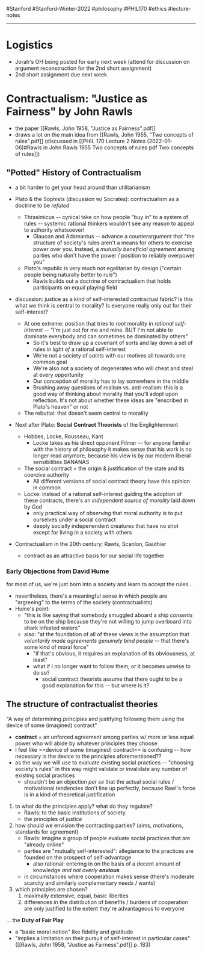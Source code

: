 #Stanford #Stanford-Winter-2022 #philosophy #PHIL170 #ethics #lecture-notes
___
# Logistics
- Jorah's OH being posted for early next week (attend for discussion on argument reconstruction for the 2nd short assignment)
- 2nd short assignment due next week

# Contractualism: "Justice as Fairness" by John Rawls
- the paper [[Rawls, John 1958, "Justice as Fairness".pdf]]
- draws a lot on the main idea from [[Rawls, John 1955, "Two concepts of rules".pdf]] (discussed in [[PHIL 170 Lecture 2 Notes (2022-01-06)#Rawls in John Rawls 1955 Two concepts of rules pdf Two concepts of rules]])

## "Potted" History of Contractualism
- a bit harder to get your head around than utilitarianism

- Plato & the Sophists (discussion w/ Socrates): contractualism as a doctrine to be *refuted*
	- Thrasimicus -- cynical take on how people "buy in" to a system of rules -- systemic rational thinkers wouldn't see any reason to appeal to authority whatsoever!
		- Glaucon and Adamantus -- advance a counterargument that "the structure of society's rules aren't a means for others to exercise power over you. Instead, a *mutually beneficial agreement* among parties who don't have the power / position to reliably overpower you"
	- Plato's republic is very much not egalitarian by design ("certain people being naturally better to rule")
		- Rawls builds out a doctrine of contractualism that holds participants on equal playing field
- discussion: justice as a kind of self-interested contractual fabric? Is this what we think is central to morality? Is everyone really only out for their self-interest?
	- At one extreme: position that tries to *root* morality in *rational self-interest* -- "I'm just out for me and mine. BUT I'm not able to dominate everybody and can sometimes be dominated by others"
		- So it's best to draw up a covenant of sorts and lay down a set of rules *in light of* a rational self-interest
		- We're not a society of *saints* with our motives all towards one common goal
		- We're also not a society of degenerates who will cheat and steal at every opportunity
		- Our conception of morality has to lay somewhere in the middle
		- Brushing away questions of realism vs. anti-realism: this is a good way of thinking about morality that you'll adopt upon reflection. It's not about whether these ideas are "enscribed in Plato's heaven" or not
	- The rebuttal: that doesn't seem central to morality
- Next after Plato: **Social Contract Theorists** of the Englightenment
	- Hobbes, Locke, Rousseau, Kant
		- Locke takes as his direct opponent Filmer -- for anyone  familiar with the history of philosophy it makes sense that his work is no longer read anymore, because his view is by our modern liberal sensibilities BANANAS
	- The social contract = the origin & justification of the state and its coercive authority
		- All different versions of social contract theory have this opinion in common
	- Locke: instead of a rational self-interest guiding the adoption of these contracts, there's an *independent source of morality* laid down by *God*
		- only practical way of *observing* that moral authority is to put ourselves under a social contract
		- deeply socially indepenendent creatures that have no shot except for living in a society with others
- Contractualism in the 20th century: Rawls, Scanlon, Gauthier
	- contract as an attractive basis for our social life together

### Early Objections from David Hume
for most of us, we're just born into a society and learn to accept the rules...
- nevertheless, there's a meaningful sense in which people are "argreeing" to the terms of the society (contractualists)
- Hume's point:
	- "this is like saying that somebody smuggled aboard a ship *consents* to be on the ship because they're not willing to jump overboard into shark infested waters"
	- also: "at the foundation of all of these views is the assumption that *voluntarily made agreements genuinely bind people* -- that there's some kind of moral force"
		- "if that's obvious, it requires an explanation of its obviousness, at least"
		- what if I no longer want to follow them, or it becomes unwise to do so?
			- social contract theorists assume that there ought to be a good explanation for this -- but where is it?

## The structure of contractualist theories
"A way of determining *principles* and justifying following them using the device of some (imagined) contract"
- **contract** = an unforced agreement among parties w/ more or less equal power who will abide by whatever principles they choose
- I feel like ==device of some (imagined) contract== is confusing -- how necessary is the device to the principles aforementioned??
- as the way we will use to evaluate existing social practices -- "choosing society's rules" in this way might validate or invalidate any number of existing social practices
	- shouldn't be an objection *per se* that the actual social rules / motivational tendencies don't line up perfectly, because Rawl's force is in a kind of theoretical justification

1. to what do the principles apply? what do they regulate?
	- Rawls: to the basic institutions of society
	- the principles of *justice*
2. how should we envision the contracting parties? (aims, motivations, standards for agreement)
	- Rawls: imagine a group of people evaluate social practices that are "already online"
	- parties are "mutually self-interested": allegiance to the practices are founded on the prospect of self-advantage
		- also rational: entering in on the basis of a decent amount of knowledge *and not overly **envious***
	- in circumstances where cooperation makes sense (there's moderate scarcity and similarly complementary needs / wants)
3. which principles are chosen?
	1. maximally extensive, equal, basic liberties
	2. differences in the distribution of benefits / burdens of cooperation are only justified to the extent they're advantageous to everyone

... the **Duty of Fair Play**
- a "basic moral notion" like fidelity and gratitude
- "implies a limitation on their pursuit of self-interest in particular cases" ([[Rawls, John 1958, "Justice as Fairness".pdf]] p. 183)